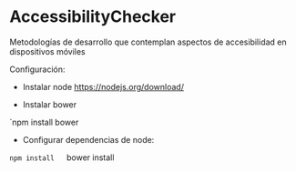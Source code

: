 # AccessibilityChecker
Metodologías de desarrollo que contemplan aspectos de accesibilidad en dispositivos móviles  

Configuración:

* Instalar node https://nodejs.org/download/

* Instalar bower 

`npm install bower  

* Configurar dependencias de node:

`npm install  
`bower install  
